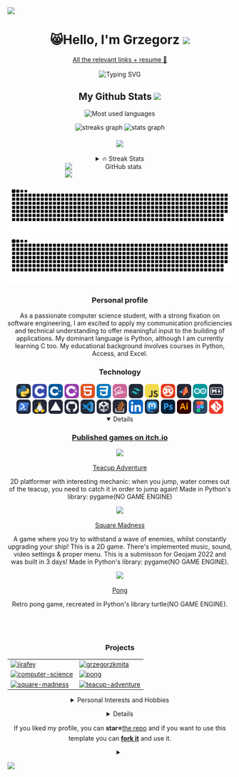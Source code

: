 
<img src="https://media1.giphy.com/media/OfgFXNVi8gnEXvbske/giphy.gif" height="40" align="left"> <br>

  <h1 align="center">😸Hello, I'm Grzegorz <img src="https://media.giphy.com/media/hvRJCLFzcasrR4ia7z/giphy.gif" width="32"> </h1>

<div align="center">
    <p><a href ="https://linktree.com/grzegorzkmita" > All the relevant links + resume 💛</a></p>
<img src="https://readme-typing-svg.demolab.com?font=Fira+Code&pause=1000&color=F0CD7C&center=true&height=50&duration=4000&width=530&lines=Passionate+computer+science+student;Software+Engineer;Open+to+job+offers;Interested+in+deepening+interpersonal+skills;Mainly+programming+in+Python%2C+C;I+also+use+C%2B%2B%2C+HTML%2C+CSS%2C+JavaScript;Finished+courses+in+Python%2C+Excel%2C+Access;Cold+showers+enthusiast;Feel+free+to+follow%2C+star%2C+fork" alt="Typing SVG" align="center" />
</div>
<div align="center">
  <h2> <strong> My Github Stats </strong> <img src="assests/borderseperator.gif"></h2>

  <img src="https://github-readme-stats-i66v.vercel.app/api/top-langs/?username=Jirafey&langs_count=6&card_width=500&bg_color=000000&text_color=0079fa&hide_border=true&layout=compact" alt="Most used languages" /> <br>

  <img src="https://streak-stats.demolab.com?user=Jirafey&theme=default&hide_border=true&dates=664b2b&sideLabels=664b2b&border=f0cd7b&stroke=664c2b&ring=664c2b&fire=664b2b&currStreakNum=664c2b&sideNums=664c2b&currStreakLabel=664c2b&background=f0cd7b" height="150" alt="streaks graph"  />

  <img src="https://github-readme-stats-k4xr.vercel.app/api/top-langs/?username=Jirafey&exclude_repo=github-readme-stats-2,github-readme-streak-stats,readme-typing-svg,github-readme-streak-stats-vercel,linkedin-skill-assessments-quizzes&langs_count=6&layout=compact&show_icons=true&bg_color=20,f4e892,f1ce7d,f5e58d,f0cd7b,f0cd7b&title_color=4B311A&text_color=000&count_private=true&hide_border=true&count_private=true&theme=deafult" height="150" alt="stats graph"  />
</div> <br>
<div align="center">
<img src= "https://vbr.wocr.tk/badge?page_id=Jirafey.Jirafey&text=views&lcolor=F0CD7B&color=F4E892&style=for-the-badge&" align="center" ></img></div>
<br> 
<div align="center">
<details>
<summary>🔥 Streak Stats</summary>
<img src="https://streak-stats.demolab.com?user=Jirafey&theme=default&hide_border=true&dates=664b2b&sideLabels=664b2b&border=f0cd7b&stroke=664c2b&ring=664c2b&fire=664b2b&currStreakNum=664c2b&sideNums=664c2b&currStreakLabel=664c2b&background=f0cd7b"></div></details>

<div align="center">
<img alt="GitHub stats" src="https://github-readme-stats-k4xr.vercel.app/api?username=Jirafey&show_icons=true&bg_color=80,f0cd7b,f1ce7d,f5e58d,f4e892,81613a,f2cf7b&title_color=4B311A&text_color=000&count_private=true&hide_border=true" style="width: 49%; max-width: 49%; min-width: 49%;"></div>
<div align="center">
<img src="https://github-readme-stats-k4xr.vercel.app/api/top-langs/?username=Jirafey&exclude_repo=github-readme-stats-2,github-readme-streak-stats,readme-typing-svg,github-readme-streak-stats-vercel,linkedin-skill-assessments-quizzes&langs_count=6&layout=compact&show_icons=true&bg_color=20,f4e892,f1ce7d,f5e58d,f0cd7b,f0cd7b&title_color=4B311A&text_color=000&count_private=true&hide_border=true"count_private=true&theme=deafult" style="width: 49%; max-width: 49%; min-width: 49%;"></div>

<div align="center">
                   
![github contribution grid snake animation](https://raw.githubusercontent.com/Jirafey/Jirafey/output/github-contribution-grid-snake-dark.svg#gh-dark-mode-only)![github contribution grid snake animation](https://raw.githubusercontent.com/Jirafey/Jirafey/output/github-contribution-grid-snake.svg#gh-light-mode-only)
                   
</div>

<div align="center">
<h3>Personal profile</h3>
<p> As a passionate computer science student, with a strong fixation on software engineering, I am excited to apply my communication proficiencies and technical understanding to offer meaningful input to the building of applications.
My dominant language is Python, although I am currently learning C too. My educational background involves courses in Python, Access, and Excel. </p>
</div>
</details>
</div>         

<div align="center">
                   <h3>Technology</h3>
<p align="center"> 
<div align="center">
<a href="https://www.python.org"><picture><source media="(prefers-color-scheme: dark)" srcset="images/Python-Light.svg">
<img height="32" width="32" alt="Python" src="images/Python-Dark.svg"></picture></a> 
<a href="https://en.wikipedia.org/wiki/C_(programming_language)"><img height="32" width="32" src="images/C.svg" /></a> 
<a href="https://en.wikipedia.org/wiki/C%2B%2B"><img height="32" width="32" src="images/CPP.svg" /></a>
<a href="https://dotnet.microsoft.com/en-us/languages/csharp"><img height="32" width="32" src="images/CS.svg" /></a>
<a href="https://en.wikipedia.org/wiki/HTML"><img height="32" width="32" src="images/HTML.svg" /></a> 
<a href="https://en.wikipedia.org/wiki/CSS"><img height="32" width="32" src="images/CSS.svg" /></a>
<a href="https://sass-lang.com/"><picture><source media="(prefers-color-scheme: dark)" srcset="images/Sass.svg">
<img height="32" width="32" alt="Sass" src="images/Sass.svg"></picture></a>
<a href="https://tailwindcss.com/"><picture><source media="(prefers-color-scheme: dark)" srcset="images/TailwindCSS-Light.svg">
<img height="32" width="32" alt="TailwindCSS" src="images/TailwindCSS-Dark.svg"></picture></a>
<a href="https://www.javascript.com/"><img height="32" width="32" src="images/JavaScript.svg" alt=JavaScript /></a>
<a href="https://www.rust-lang.org/"><img height="32" width="32" src="images/Rust.svg" alt=Rust /></a>
<a href="https://www.mathworks.com/products/matlab.html"><picture><source media="(prefers-color-scheme: dark)" srcset="images/Matlab-Light.svg">
<img height="32" width="32" alt="Matlab" src="images/Matlab-Dark.svg"></picture></a>
<a href="https://www.arduino.cc/"><img height="32" width="32" src="https://raw.githubusercontent.com/Jirafey/Jirafey/601f276a8c25cf415fca2137ea7d24b99b1f1b10/images/Arduino.svg" </img></a>
<a href="https://www.markdownguide.org/"><picture><source media="(prefers-color-scheme: dark)" srcset="images/Markdown-Light.svg">
<img height="32" width="32" alt="Markdown" src="images/Markdown-Dark.svg"></picture></a>
</div><div align="center">
<a href="https://en.wikipedia.org/wiki/PowerShell"><picture><source media="(prefers-color-scheme: dark)" srcset="images/Powershell-Light.svg">
<img height="32" width="32" alt="Vercel" src="images/Powershell-Dark.svg"></picture></a>
<a href="https://en.wikipedia.org/wiki/Linux"><picture><source media="(prefers-color-scheme: dark)" srcset="images/Linux-Light.svg">
<img height="32" width="32" alt="Linux" src="images/Linux-Dark.svg"></picture></a>
<a href="https://vercel.com/"><picture><source media="(prefers-color-scheme: dark)" srcset="images/Vercel-Light.svg">
<img height="32" width="32" alt="Vercel" src="images/Vercel-Dark.svg"></picture></a>
<a href="https://github.com/Jirafey/grzegorzkmita.com"><picture><source media="(prefers-color-scheme: dark)" srcset="images/Github-Light.svg">
<img height="32" width="32" alt="Github" src="images/Github-Dark.svg"></picture></a>
<a href="https://code.visualstudio.com/"><picture><source media="(prefers-color-scheme: dark)" srcset="images/VSCode-Light.svg">
<img height="32" width="32" alt="VSCode" src="images/VSCode-Dark.svg"></picture></a>                                    
<a href="https://unity.com/"><picture><source media="(prefers-color-scheme: dark)" srcset="images/Unity-Light.svg">
<img height="32" width="32" alt="Unity" src="images/Unity-Dark.svg"></picture></a>                               
<a href="https://stackoverflow.com/users/17820864/jirafey"><picture><source media="(prefers-color-scheme: dark)" srcset="images/StackOverflow-Light.svg">
<img height="32" width="32" alt="StackOverflow" src="images/StackOverflow-Dark.svg"></picture></a>
<a href="https://www.linkedin.com/in/grzegorzkmita/"><picture><source media="(prefers-color-scheme: dark)" srcset="images/LinkedIn (1).svg">
<a href="https://www.linkedin.com/in/grzegorzkmita/"><img height="32" width="32" src="images/LinkedIn (1).svg" alt=LinkedIn /></a> 
<a href="https://mastodon.social/explore"><picture><source media="(prefers-color-scheme: dark)" srcset="images/Mastodon-Light.svg">
<img height="32" width="32" alt="Mastodon" src="images/Mastodon-Dark.svg"></picture></a>
<a href="https://www.photoshop.com/"><img height="32" width="32" src="images/Photoshop.svg" alt=Photoshop /></a>
<a href="https://en.wikipedia.org/wiki/Adobe_Illustrator"><img height="32" width="32" src="images/Illustrator.svg" alt=Illustrator /></a>
<a href="https://figma.com"><picture><source media="(prefers-color-scheme: dark)" srcset="images/Figma-Light.svg">
<img height="32" width="32" alt="Figma" src="images/Figma-Dark.svg"></picture></a>
<a href="https://git-scm.com/"><img height="32" width="32" src="images/Git.svg"/>
</div>
<details open><summary><h3> Published games on itch.io </h3></summary>                                                                             
<div align="center">                                                                           
<a href="https://jirafey.itch.io"></a>
<a href="https://jirafey.itch.io/teacup-adventure"><img src="https://user-images.githubusercontent.com/97115044/211327111-82001490-b05e-4cc1-87bb-ad0317351ab4.png"  padding="10px" /><p>Teacup Adventure</p></a>
<p>2D platformer with interesting mechanic: when you jump, water comes out of the teacup, you need to catch it in order to jump again!
Made in Python's library: pygame(NO GAME ENGINE)
</p>
<a href="https://jirafey.itch.io/squaremadness"><img src="https://user-images.githubusercontent.com/97115044/211327312-3b9ac0c9-104e-47ea-8d88-8d65bfbba1d8.png"
padding="10px" /><p>Square Madness </p></a>
              <p>A game where you try to withstand a wave of enemies, whilst constantly upgrading your ship! This is a 2D game. There's implemented music, sound, video settings & proper menu. This is a submisson for Geojam 2022 and was built in 3 days! Made in Python's library: pygame(NO GAME ENGINE).</p>
<a href="https://jirafey.itch.io/pong"><img src="https://user-images.githubusercontent.com/97115044/211326562-7d06b0e3-c40f-4eed-a733-687e071a8565.png" padding="10px" />
<p>Pong </p></a>
<p>Retro pong game, recreated in Python's library turtle(NO GAME ENGINE).</p>
</details>
  </div>

#
                    
</div>
</details><br>
   
<table>
<div align="center"><h3>Projects</h3></div>
<tr>
<td>      <a href="https://github.com/jirafey/jirafey">
<img src="https://socialify.git.ci/jirafey/jirafey/image?description=1&forks=1&pulls=1&stargazers=1&language=1&logo=https://github.com/Jirafey/foxtie/blob/main/pink-green-light/foxtie-pink-green-256.png?raw=true&name=1&owner=1&pattern=Formal%20Invitation&theme=Auto" style="margin:0;padding:0" alt="jirafey" /></a>
</td>

<td>
<a href="https://github.com/jirafey/grzegorzkmita.com">
<img src="https://socialify.git.ci/jirafey/grzegorzkmita.com/image?description=1&forks=0&pulls=1&stargazers=1&logo=https://raw.githubusercontent.com/Jirafey/foxtie/main/high-contrast-purple/foxtie-pink-green-purple-divided-centered-256.png&language=1&name=1&owner=1&pattern=Formal%20Invitation&theme=Auto" style="margin:0;padding:0" alt="grzegorzkmita" /></a>
</td>
</tr>
<tr>
<td>
<a href="https://github.com/jirafey/computer-science">
<img src="https://socialify.git.ci/jirafey/computer-science/image?description=1&forks=0&pulls=0&stargazers=1&logo=https://raw.githubusercontent.com/Jirafey/foxtie/main/4-color/foxtie-4color-white-256.png&language=1&name=1&owner=1&pattern=Formal%20Invitation&theme=Auto" style="margin:0;padding:0" alt="computer-science"/></a>
</td>
<td><a href="https://github.com/jirafey/pong">
<img src="https://socialify.git.ci/jirafey/pong/image?description=1&logo=https://raw.githubusercontent.com/Jirafey/foxtie/main/4-color-pastelle-256/4-color-pastelle-256.png&language=1&name=1&forks=0&pulls=0&stargazers=1&owner=1&pattern=Formal%20Invitation&theme=Auto" style="margin:0;padding:0" alt="pong" /></a>
</td>
<tr>
<td><a href="https://github.com/jirafey/square-madness">
<img src="https://socialify.git.ci/jirafey/square-madness/image?description=1&forks=1&pulls=1&stargazers=0&logo=https://raw.githubusercontent.com/Jirafey/foxtie/main/green/foxtie-green-256.png&language=1&name=1&owner=1&pattern=Formal%20Invitation&theme=Auto" style="margin:0;padding:0" alt="square-madness"  /></a>
</td>
<td><a href="https://github.com/jirafey/teacup-adventure">
<img src="https://socialify.git.ci/jirafey/teacup-adventure/image?description=1&forks=0&pulls=1&stargazers=0&logo=https://raw.githubusercontent.com/Jirafey/foxtie/main/white-purple/foxtie-white-purple-256.png&language=1&name=1&owner=1&pattern=Formal%20Invitation&theme=Auto" style="margin:0;padding:0" alt="teacup-adventure" /></a>
</td>
</tr>
</table>
<div align ="center">
<details><summary>Personal Interests and Hobbies</summary>

<p>- In my free time, I am passionate about open-source projects, and I am interested in mastering social interactions, meditation, cold showers, and massage. I also enjoy learning new things everyday, reading books, cooking, swimming. </p>
<p> - I am constantly working to improve my language skills, including Polish - Native, English - C1, Chinese(Mandarin) - B1, German - A2, Dutch - A1, I can read Russian, Japanese(katakana and hiragana), and Korean, but I do not speak them well enough. Additionally, I am a promoter of talking to strangers/ meeting up with friends whenever possible.</p>
<p> - I also feel like I could be in this business as a project manager or someone that based on client needs and my knowledge of programming capabilities of certain technologies can deliver proper technical language for programming team. Also there is a lot of resumes, feel free to take a look: <a href= "https://github.com/Jirafey/Jirafey/tree/main/resumes">Resumes</details></p></div>

<div align ="center">
<details>
<summary> <h5> Links to cool stuff that makes up my profile</h5> </summary>


[`Gradient GitHub Stats`](https://github.com/anuraghazra/github-readme-stats#readme)

[`GitHub contributions snake`](https://github.com/Platane/snk#readme)

[`Skill icons`](https://github.com/tandpfun/skill-icons#readme)

[`Running cat GIF creator`](https://giphy.com/otajaider) 
                    
[`Repository templates`](https://github.com/wei/socialify#readme)
                    
[`GitHub streaks`](https://github.com/DenverCoder1/github-readme-streak-stats#readme)
                    </details>  
<p> If you liked my profile, you can <b>star⭐</b><a href=https://github.com/jirafey/jirafey>the repo</a> and if you want to use this template you can <a href=https://github.com/jirafey/jirafey/fork> <b>fork it</b></a> and use it.</p>
                    </p>
                    
<details>
<summary></summary>             
<div align="center">

![](https://komarev.com/ghpvc/?username=Jirafey&style=flat&color=F4E892)
                   
</details>  
</div>
                   
![](https://hit.yhype.me/github/profile?user_id=97115044)
